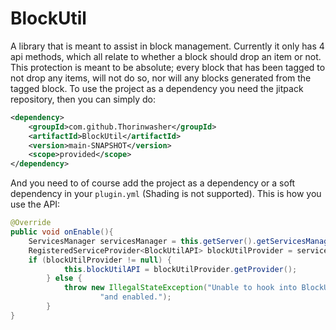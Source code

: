 # BlockUtil

A library that is meant to assist in block management. Currently it only has 4 api methods, which all relate to whether a block should drop an item or not. This protection is meant to be absolute; every block that has been tagged to not drop any items, will not do so, nor will any blocks generated from the tagged block. To use the project as a dependency you need the jitpack repository, then you can simply do:
```xml
<dependency>
    <groupId>com.github.Thorinwasher</groupId>
    <artifactId>BlockUtil</artifactId>
    <version>main-SNAPSHOT</version>
    <scope>provided</scope>
</dependency>
```
And you need to of course add the project as a dependency or a soft dependency in your `plugin.yml` (Shading is not supported). This is how you use the API:
```java
@Override
public void onEnable(){
    ServicesManager servicesManager = this.getServer().getServicesManager();
    RegisteredServiceProvider<BlockUtilAPI> blockUtilProvider = servicesManager.getRegistration(BlockUtilAPI.class);
    if (blockUtilProvider != null) {
            this.blockUtilAPI = blockUtilProvider.getProvider();
        } else {
            throw new IllegalStateException("Unable to hook into BlockUil. Make sure the BlockUil plugin is installed " +
                    "and enabled.");
        }
}
```
